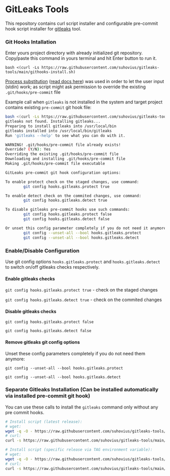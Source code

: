 # GitLeaks Tools

This repository contains curl script installer and configurable pre-commit hook script installer for [gitleaks](https://github.com/gitleaks/gitleaks) tool.

### Git Hooks Intallation

Enter yours project directory with already initialized git repository. Copy/paste this command in yours terminal and hit Enter button to run it.

`bash <(curl -Ls https://raw.githubusercontent.com/suhovius/gitleaks-tools/main/githooks-install.sh)`

[Process substitution](https://askubuntu.com/questions/423101/access-terminal-stdin-when-its-the-source-of-the-bash-script-itself) ([read docs here](https://www.gnu.org/savannah-checkouts/gnu/bash/manual/bash.html#Process-Substitution)) was used in order to let the user input (stdin) work; as script might ask permission to override the existing `.git/hooks/pre-commit` file

Example call when `gitleaks` is not installed in the system and target project contains existing `pre-commit` git hook file:

```bash
bash <(curl -Ls https://raw.githubusercontent.com/suhovius/gitleaks-tools/main/githooks-install.sh)
gitleaks not found. Installing gitleaks...
Preparing to install gitleaks into /usr/local/bin
gitleaks installed into /usr/local/bin/gitleaks
Run 'gitleaks --help' to see what you can do with it.

WARNING! .git/hooks/pre-commit file already exists!
Override? (Y/N): Yes
Overriding the existing .git/hooks/pre-commit file
Downloading and installing .git/hooks/pre-commit file
Making .git/hooks/pre-commit file executable

GitLeaks pre-commit git hook configuration options:

To enable protect check on the staged changes, use command:
        git config hooks.gitleaks.protect true

To enable detect check on the commited changes, use command:
        git config hooks.gitleaks.detect true

To disable gitleaks pre-commit hooks use such commands:
        git config hooks.gitleaks.protect false
        git config hooks.gitleaks.detect false

Or unset this config parameter completely if you do not need it anymore:
        git config --unset-all --bool hooks.gitleaks.protect
        git config --unset-all --bool hooks.gitleaks.detect
```

### Enable/Disable Configuration

Use git config options `hooks.gitleaks.protect` and `hooks.gitleaks.detect` to switch on/off gitleaks checks respectively. 

#### Enable gitleaks checks

`git config hooks.gitleaks.protect true` - check on the staged changes

`git config hooks.gitleaks.detect true` - check on the commited changes

#### Disable gitleaks checks

`git config hooks.gitleaks.protect false`

`git config hooks.gitleaks.detect false`

#### Remove gitleaks git config options

Unset these config parameters completely if you do not need them anymore:

`git config --unset-all --bool hooks.gitleaks.protect`

`git config --unset-all --bool hooks.gitleaks.detect`

### Separate Gitleaks Installation (Can be installed automatically via installed pre-commit git hook)

You can use these calls to install the `gitleaks` command only without any pre commit hooks.

```bash
# Install script (latest release):
# wget:
wget -q -O - https://raw.githubusercontent.com/suhovius/gitleaks-tools/main/install.sh | bash
# curl:
curl -s https://raw.githubusercontent.com/suhovius/gitleaks-tools/main/install.sh | bash

# Install script (specific release via TAG environment variable):
# wget:
wget -q -O - https://raw.githubusercontent.com/suhovius/gitleaks-tools/main/install.sh | TAG=v8.18.1 bash
# curl:
curl -s https://raw.githubusercontent.com/suhovius/gitleaks-tools/main/install.sh | TAG=v8.18.1 bash
```


